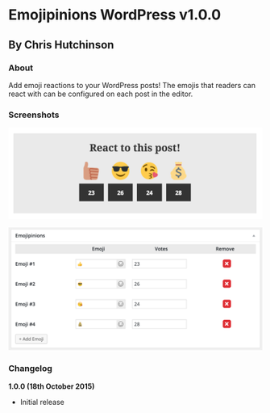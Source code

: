 # Emojipinions WordPress v1.0.0
## By Chris Hutchinson

### About

Add emoji reactions to your WordPress posts! The emojis that readers can react with can be configured on each post in the editor.

### Screenshots

![Screenshot](screenshot-1.png)

![Screenshot 2](screenshot-2.png)

### Changelog

**1.0.0 (18th October 2015)**

- Initial release